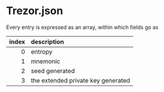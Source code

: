 # Trezor.json  

Every entry is expressed as an array, within which fields go as 

index | description 
-----:|:------------
0     | entropy 
1     | mnemonic 
2     | seed generated 
3     | the extended private key generated